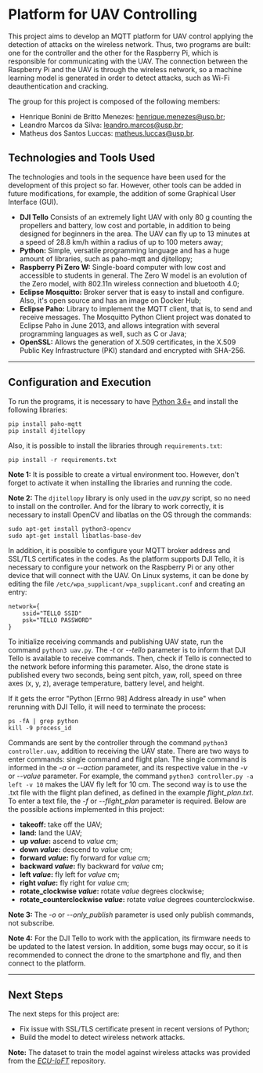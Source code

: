 # Platform for UAV Controlling

This project aims to develop an MQTT platform for UAV control applying the detection of attacks on the wireless network. Thus, two programs are built: one for the controller and the other for the Raspberry Pi, which is responsible for communicating with the UAV. The connection between the Raspberry Pi and the UAV is through the wireless network, so a machine learning model is generated in order to detect attacks, such as Wi-Fi deauthentication and cracking.

The group for this project is composed of the following members:

- Henrique Bonini de Britto Menezes: henrique.menezes@usp.br;
- Leandro Marcos da Silva: leandro.marcos@usp.br;
- Matheus dos Santos Luccas: matheus.luccas@usp.br.

## Technologies and Tools Used
The technologies and tools in the sequence have been used for the development of this project so far. However, other tools can be added in future modifications, for example, the addition of some Graphical User Interface (GUI).

- **DJI Tello** Consists of an extremely light UAV with only 80 g counting the propellers and battery, low cost and portable, in addition to being designed for beginners in the area. The UAV can fly up to 13 minutes at a speed of 28.8 km/h within a radius of up to 100 meters away;
- **Python:** Simple, versatile programming language and has a huge amount of libraries, such as paho-mqtt and djitellopy;
- **Raspberry Pi Zero W:** Single-board computer with low cost and accessible to students in general. The Zero W model is an evolution of the Zero model, with 802.11n wireless connection and bluetooth 4.0;
- **Eclipse Mosquitto:** Broker server that is easy to install and configure. Also, it's open source and has an image on Docker Hub;
- **Eclipse Paho:** Library to implement the MQTT client, that is, to send and receive messages. The Mosquitto Python Client project was donated to Eclipse Paho in June 2013, and allows integration with several programming languages as well, such as C or Java;
- **OpenSSL:** Allows the generation of X.509 certificates, in the X.509 Public Key Infrastructure (PKI) standard and encrypted with SHA-256.

-----

## Configuration and Execution

To run the programs, it is necessary to have [Python 3.6+](https://www.python.org/) and install the following libraries:

````
pip install paho-mqtt
pip install djitellopy
````

Also, it is possible to install the libraries through ```requirements.txt```:

```
pip install -r requirements.txt
```

__Note 1:__ It is possible to create a virtual environment too. However, don't forget to activate it when installing the libraries and running the code.

__Note 2:__ The ```djitellopy``` library is only used in the _uav.py_ script, so no need to install on the controller. And for the library to work correctly, it is necessary to install OpenCV and libatlas on the OS through the commands:

```
sudo apt-get install python3-opencv
sudo apt-get install libatlas-base-dev
```

In addition, it is possible to configure your MQTT broker address and SSL/TLS certificates in the codes. As the platform supports DJI Tello, it is necessary to configure your network on the Raspberry Pi or any other device that will connect with the UAV. On Linux systems, it can be done by editing the file ```/etc/wpa_supplicant/wpa_supplicant.conf``` and creating an entry:

````
network={
    ssid="TELLO SSID"
    psk="TELLO PASSWORD"
}
````

To initialize receiving commands and publishing UAV state, run the command ```python3 uav.py```. The _-t_ or _--tello_ parameter is to inform that DJI Tello is available to receive commands. Then, check if Tello is connected to the network before informing this parameter. Also, the drone state is published every two seconds, being sent pitch, yaw, roll, speed on three axes (x, y, z), average temperature, battery level, and height.

If it gets the error "Python [Errno 98] Address already in use" when rerunning with DJI Tello, it will need to terminate the process:

```
ps -fA | grep python
kill -9 process_id
```

Commands are sent by the controller through the command ```python3 controller.uav```, addition to receiving the UAV state. There are two ways to enter commands: single command and flight plan. The single command is informed in the _-a_ or _--action_ parameter, and its respective value in the _-v_ or _--value_ parameter. For example, the command ```python3 controller.py -a left -v 10``` makes the UAV fly left for 10 cm. The second way is to use the .txt file with the flight plan defined, as defined in the example _flight_plan.txt_. To enter a text file, the _-f_ or _--flight_plan_ parameter is required. Below are the possible actions implemented in this project:

- **takeoff:** take off the UAV;
- **land:** land the UAV;
- **up _value_:** ascend to _value_ cm;
- **down _value_:** descend to _value_ cm;
- **forward _value_:** fly forward for _value_ cm;
- **backward _value_:** fly backward for _value_ cm;
- **left _value_:** fly left for _value_ cm;
- **right _value_:** fly right for _value_ cm;
- **rotate_clockwise _value_:** rotate _value_ degrees clockwise;
- **rotate_counterclockwise _value_:** rotate _value_ degrees counterclockwise.

__Note 3:__ The _-o_ or _--only_publish_ parameter is used only publish commands, not subscribe.

__Note 4:__ For the DJI Tello to work with the application, its firmware needs to be updated to the latest version. In addition, some bugs may occur, so it is recommended to connect the drone to the smartphone and fly, and then connect to the platform.

-----

## Next Steps

The next steps for this project are:

- Fix issue with SSL/TLS certificate present in recent versions of Python;
- Build the model to detect wireless network attacks.

__Note:__ The dataset to train the model against wireless attacks was provided from the _[ECU-IoFT](https://github.com/iMohi/ECU-IoFT)_ repository.
